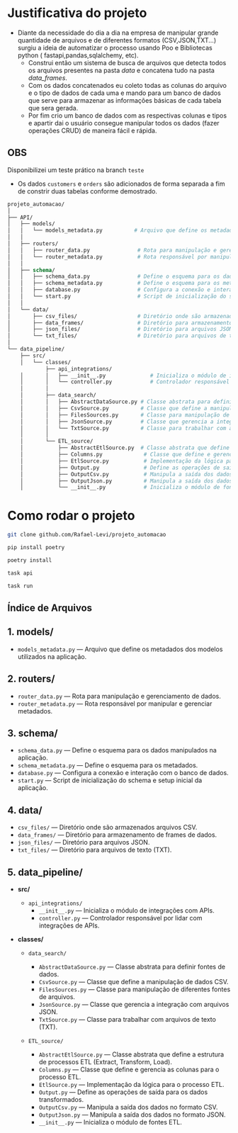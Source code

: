 # Justificativa do projeto
 - Diante da necessidade do dia a dia na empresa de manipular grande quantidade de arquivos e de diferentes formatos (CSV,JSON,TXT...) surgiu a ideia de automatizar o processo usando
   Poo e Bibliotecas python ( fastapi,pandas,sqlalchemy, etc).
   - Construi então um sistema de busca de arquivos que detecta todos os arquivos presentes na pasta *data* e concatena tudo na pasta *data_frames*.
   - Com os dados concatenados eu coleto todas as colunas do arquivo e o tipo de dados de cada uma e mando para um banco de dados que serve para armazenar as informações básicas de cada tabela que sera gerada.
   - Por fim crio um banco de dados com as respectivas colunas e tipos e apartir dai o usuário consegue manipular todos os dados (fazer operações CRUD) de maneira fácil e rápida.
## OBS
   Disponibilizei um teste prático na branch `teste` 
   - Os dados `customers` e `orders` são adicionados de forma separada a fim de constrir duas tabelas conforme demostrado.

```graphql
projeto_automacao/
│
├── API/
│   ├── models/
│   │   └── models_metadata.py          # Arquivo que define os metadados dos modelos utilizados na aplicação
│   │
│   ├── routers/
│   │   ├── router_data.py               # Rota para manipulação e gerenciamento de dados
│   │   └── router_metadata.py           # Rota responsável por manipular e gerenciar metadados
│   │
│   ├── schema/
│   │   ├── schema_data.py               # Define o esquema para os dados manipulados na aplicação
│   │   ├── schema_metadata.py           # Define o esquema para os metadados
│   │   ├── database.py                  # Configura a conexão e interação com o banco de dados
│   │   └── start.py                     # Script de inicialização do schema e setup inicial da aplicação
│   │
│   └── data/
│       ├── csv_files/                   # Diretório onde são armazenados arquivos CSV
│       ├── data_frames/                 # Diretório para armazenamento de frames de dados
│       ├── json_files/                  # Diretório para arquivos JSON
│       └── txt_files/                   # Diretório para arquivos de texto (TXT)
│
└── data_pipeline/
    ├── src/
    │   └── classes/
            ├── api_integrations/
    │       │   ├── __init__.py              # Inicializa o módulo de integrações com APIs
    │       │   └── controller.py            # Controlador responsável por lidar com integrações de APIs
    │       │
    │       ├── data_search/
    │       │   ├── AbstractDataSource.py # Classe abstrata para definir fontes de dados
    │       │   ├── CsvSource.py          # Classe que define a manipulação de dados CSV
    │       │   ├── FilesSources.py       # Classe para manipulação de diferentes fontes de arquivos
    │       │   ├── JsonSource.py         # Classe que gerencia a integração com arquivos JSON
    │       │   └── TxtSource.py          # Classe para trabalhar com arquivos de texto (TXT)
    │       │
    │       └── ETL_source/
    │           ├── AbstractEtlSource.py  # Classe abstrata que define a estrutura de processos ETL (Extract, Transform, Load)
    │           ├── Columns.py             # Classe que define e gerencia as colunas para o processo ETL
    │           ├── EtlSource.py           # Implementação da lógica para o processo ETL
    │           ├── Output.py              # Define as operações de saída para os dados transformados
    │           ├── OutputCsv.py           # Manipula a saída dos dados no formato CSV
    │           ├── OutputJson.py          # Manipula a saída dos dados no formato JSON
    │           └── __init__.py            # Inicializa o módulo de fontes ETL
```

# Como rodar o projeto

```bash
git clone github.com/Rafael-Levi/projeto_automacao
```
```bash
pip install poetry
```
```bash
poetry install
```
```bash
task api 
```
```bash
task run
```

## Índice de Arquivos

## 1. **models/**
   - `models_metadata.py` — Arquivo que define os metadados dos modelos utilizados na aplicação.

## 2. **routers/**
   - `router_data.py` — Rota para manipulação e gerenciamento de dados.
   - `router_metadata.py` — Rota responsável por manipular e gerenciar metadados.

## 3. **schema/**
   - `schema_data.py` — Define o esquema para os dados manipulados na aplicação.
   - `schema_metadata.py` — Define o esquema para os metadados.
   - `database.py` — Configura a conexão e interação com o banco de dados.
   - `start.py` — Script de inicialização do schema e setup inicial da aplicação.

## 4. **data/**
   - `csv_files/` — Diretório onde são armazenados arquivos CSV.
   - `data_frames/` — Diretório para armazenamento de frames de dados.
   - `json_files/` — Diretório para arquivos JSON.
   - `txt_files/` — Diretório para arquivos de texto (TXT).

## 5. **data_pipeline/**
   - **src/**
     - `api_integrations/`
       - `__init__.py` — Inicializa o módulo de integrações com APIs.
       - `controller.py` — Controlador responsável por lidar com integrações de APIs.
     
   - **classes/**
     - `data_search/`
       - `AbstractDataSource.py` — Classe abstrata para definir fontes de dados.
       - `CsvSource.py` — Classe que define a manipulação de dados CSV.
       - `FilesSources.py` — Classe para manipulação de diferentes fontes de arquivos.
       - `JsonSource.py` — Classe que gerencia a integração com arquivos JSON.
       - `TxtSource.py` — Classe para trabalhar com arquivos de texto (TXT).

     - `ETL_source/`
       - `AbstractEtlSource.py` — Classe abstrata que define a estrutura de processos ETL (Extract, Transform, Load).
       - `Columns.py` — Classe que define e gerencia as colunas para o processo ETL.
       - `EtlSource.py` — Implementação da lógica para o processo ETL.
       - `Output.py` — Define as operações de saída para os dados transformados.
       - `OutputCsv.py` — Manipula a saída dos dados no formato CSV.
       - `OutputJson.py` — Manipula a saída dos dados no formato JSON.
       - `__init__.py` — Inicializa o módulo de fontes ETL.
